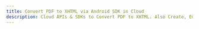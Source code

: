 ---title: Convert PDF to XHTML via Android SDK in Clouddescription: Cloud APIs & SDKs to Convert PDF to XHTML. Also Create, Edit & Render Microsoft Word & OpenOffice documents in the Cloud.---